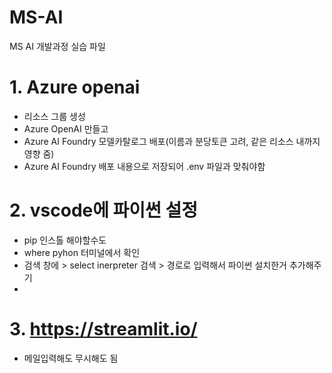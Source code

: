 # MS-AI
MS AI 개발과정 실습 파일



# 1. Azure openai 
- 리소스 그룹 생성
- Azure OpenAI 만들고
- Azure AI Foundry 모델카탈로그 배포(이름과 분당토큰 고려, 같은 리소스 내까지 영향 줌)
- Azure AI Foundry 배포 내용으로 저장되어 .env 파일과 맞춰야함

# 2. vscode에 파이썬 설정
- pip 인스톨 해야할수도
- where pyhon 터미널에서 확인 
- 검색 창에 > select inerpreter 검색 > 경로로 입력해서 파이썬 설치한거 추가해주기
- 
# 3. https://streamlit.io/
- 메일입력해도 무시해도 됨
